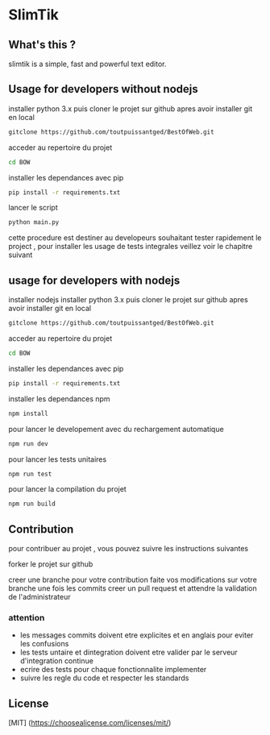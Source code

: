 
# SlimTik

## What's this ?

slimtik is a simple, fast and powerful text editor.

## Usage for developers without nodejs

installer python 3.x
puis cloner le projet sur github apres avoir installer git en local

``` bash
gitclone https://github.com/toutpuissantged/BestOfWeb.git

```

acceder au repertoire du projet

``` bash
cd BOW

```

installer les dependances avec pip

``` bash
pip install -r requirements.txt

```

lancer le script

``` bash
python main.py

```

cette procedure est destiner au developeurs souhaitant tester rapidement le project , pour installer les usage de tests integrales veillez voir le chapitre suivant 

## usage for developers with nodejs

installer nodejs
installer python 3.x
puis cloner le projet sur github apres avoir installer git en local

``` bash
gitclone https://github.com/toutpuissantged/BestOfWeb.git

```

acceder au repertoire du projet

``` bash
cd BOW

```

installer les dependances avec pip

``` bash
pip install -r requirements.txt

```

installer les dependances npm

``` bash
npm install

```

pour lancer le developement avec du rechargement automatique

``` bash
npm run dev

```

pour lancer les tests unitaires

``` bash
npm run test

```

pour lancer la compilation du projet

``` bash
npm run build

```

## Contribution

pour contribuer au projet , vous pouvez suivre les instructions suivantes

forker le projet sur github

creer une branche pour votre contribution
faite vos modifications sur votre branche
une fois les commits creer un pull request et attendre la validation de l'administrateur

### attention

- les messages commits doivent etre explicites et en anglais pour eviter les confusions
- les tests untaire et dintegration doivent etre valider  par le serveur d'integration continue
- ecrire des tests pour chaque fonctionnalite implementer
- suivre les regle du code et respecter les standards

## License

[MIT] (https://choosealicense.com/licenses/mit/)
